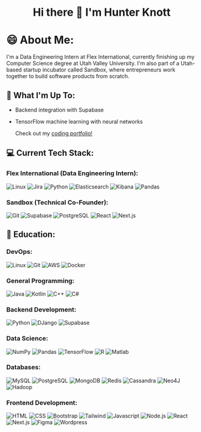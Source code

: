 <h1 align="center">Hi there 👋 I'm Hunter Knott</h1>

<!--
**HunterKnott/HunterKnott** is a ✨ _special_ ✨ repository because its `README.md` (this file) appears on your GitHub profile.

Here are some ideas to get you started:

- 🔭 I’m currently working on ...
- 🌱 I’m currently learning ...
- 👯 I’m looking to collaborate on ...
- 🤔 I’m looking for help with ...
- 💬 Ask me about ...
- 📫 How to reach me: ...
- 😄 Pronouns: ...
- ⚡ Fun fact: ...
-->

# 😄 About Me:
I'm a Data Engineering Intern at Flex International, currently finishing up my Computer Science degree at Utah Valley University.
I'm also part of a Utah-based startup incubator called Sandbox, where entrepreneurs work together to build software products from scratch.

## 🔭 What I'm Up To:
- Backend integration with Supabase
- TensorFlow machine learning with neural networks

  Check out my [coding portfolio!](https://portfolio-hunter-knotts-projects.vercel.app/)

## 💻 Current Tech Stack:
### Flex International (Data Engineering Intern):
![Linux](https://img.shields.io/badge/Linux-%23171d24?style=for-the-badge&logo=Linux)
![Jira](https://img.shields.io/badge/Jira-0052CC?style=for-the-badge&logo=Jira)
![Python](https://img.shields.io/badge/Python-green?style=for-the-badge&logo=python)
![Elasticsearch](https://img.shields.io/badge/Elasticsearch-005571?style=for-the-badge&logo=Elasticsearch)
![Kibana](https://img.shields.io/badge/Kibana-005571?style=for-the-badge&logo=kibana)
![Pandas](https://img.shields.io/badge/Pandas-150458?style=for-the-badge&logo=Pandas)

### Sandbox (Technical Co-Founder):
![Git](https://img.shields.io/badge/Git-%232b3745?style=for-the-badge&logo=git)
![Supabase](https://img.shields.io/badge/Supabase-2a2e2a?style=for-the-badge&logo=Supabase)
![PostgreSQL](https://img.shields.io/badge/PostgreSQL-%23b9afc9?style=for-the-badge&logo=PostgreSQL)
![React](https://img.shields.io/badge/React-c3d0d4?style=for-the-badge&logo=React)
![Next.js](https://img.shields.io/badge/Next.js-000000?style=for-the-badge&logo=Next.js)

## 🏫 Education:
### DevOps:
![Linux](https://img.shields.io/badge/Linux-%23171d24?style=for-the-badge&logo=Linux)
![Git](https://img.shields.io/badge/Git-%232b3745?style=for-the-badge&logo=git)
![AWS](https://img.shields.io/badge/AWS-%23232F3E?style=for-the-badge&logo=amazongwebservices)
![Docker](https://img.shields.io/badge/Docker-%23c3d0de?style=for-the-badge&logo=Docker)

### General Programming:
![Java](https://img.shields.io/badge/Java-red?style=for-the-badge&logo=oracle)
![Kotlin](https://img.shields.io/badge/Kotlin-e39f40?style=for-the-badge&logo=Kotlin)
![C++](https://img.shields.io/badge/C%2B%2B-blue?style=for-the-badge&logo=C%2B%2B)
![C#](https://img.shields.io/badge/C%23-%238f42d4?style=for-the-badge&logo=C%23)

### Backend Development:
![Python](https://img.shields.io/badge/Python-green?style=for-the-badge&logo=python)
![DJango](https://img.shields.io/badge/DJango-092E20?style=for-the-badge&logo=DJango)
![Supabase](https://img.shields.io/badge/Supabase-2a2e2a?style=for-the-badge&logo=Supabase)

### Data Science:
![NumPy](https://img.shields.io/badge/NumPy-013243?style=for-the-badge&logo=NumPy)
![Pandas](https://img.shields.io/badge/Pandas-150458?style=for-the-badge&logo=Pandas)
![TensorFlow](https://img.shields.io/badge/TensorFlow-e0d5c5?style=for-the-badge&logo=TensorFlow)
![R](https://img.shields.io/badge/R-%232c507d?style=for-the-badge&logo=R)
![Matlab](https://img.shields.io/badge/Matlab-%23d9703f?style=for-the-badge&logo=matrix)

### Databases:
![MySQL](https://img.shields.io/badge/MySQL-%23cf9a55?style=for-the-badge&logo=MySQL)
![PostgreSQL](https://img.shields.io/badge/PostgreSQL-%23b9afc9?style=for-the-badge&logo=PostgreSQL)
![MongoDB](https://img.shields.io/badge/MongoDB-%232d274f?style=for-the-badge&logo=MongoDB)
![Redis](https://img.shields.io/badge/Redis-%23d4a3a1?style=for-the-badge&logo=Redis)
![Cassandra](https://img.shields.io/badge/Cassandra-%23b0d4d9?style=for-the-badge&logo=apache%20cassandra)
![Neo4J](https://img.shields.io/badge/Neo4J-%23234a1b?style=for-the-badge&logo=Neo4J)
![Hadoop](https://img.shields.io/badge/Hadoop-8c8927?style=for-the-badge&logo=Apache%20Hadoop)

### Frontend Development:
![HTML](https://img.shields.io/badge/HTML-%23b8761f?style=for-the-badge&logo=HTML5)
![CSS](https://img.shields.io/badge/CSS-%2362a7f0?style=for-the-badge&logo=CSS3)
![Bootstrap](https://img.shields.io/badge/Bootstrap-d3c5e0?style=for-the-badge&logo=Bootstrap)
![Tailwind](https://img.shields.io/badge/Tailwind-304145?style=for-the-badge&logo=Tailwind%20CSS)
![Javascript](https://img.shields.io/badge/Javascript-black?style=for-the-badge&logo=JavaScript)
![Node.js](https://img.shields.io/badge/Node.js-464d47?style=for-the-badge&logo=Node.js)
![React](https://img.shields.io/badge/React-c3d0d4?style=for-the-badge&logo=React)
![Next.js](https://img.shields.io/badge/Next.js-000000?style=for-the-badge&logo=Next.js)
![Figma](https://img.shields.io/badge/Figma-9382ad?style=for-the-badge&logo=Figma)
![Wordpress](https://img.shields.io/badge/Wordpress-%2321759B?style=for-the-badge&logo=Wordpress)

<!---
https://www.youtube.com/watch?v=4cgpu9L2AE8&t=402s (Shields.io tutorial)
--->
